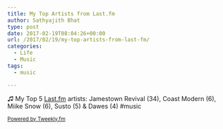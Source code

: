 ```yaml
---
title: My Top Artists from Last.fm
author: Sathyajith Bhat
type: post
date: 2017-02-19T08:04:26+00:00
url: /2017/02/19/my-top-artists-from-last-fm/
categories:
  - Life
  - Music
tags:
  - music

---
```

♫ My Top 5 <a href="https://last.fm" target="_blank">Last.fm</a> artists: Jamestown Revival (34), Coast Modern (6), Miike Snow (6), Susto (5) & Dawes (4) #music

<small><a href="https://tweekly.fm">Powered by Tweekly.fm</a></small>